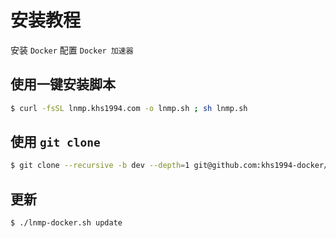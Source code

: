 # 安装教程

安装 `Docker` 配置 `Docker 加速器`

## 使用一键安装脚本

```bash
$ curl -fsSL lnmp.khs1994.com -o lnmp.sh ; sh lnmp.sh
```

## 使用 `git clone`

```bash
$ git clone --recursive -b dev --depth=1 git@github.com:khs1994-docker/lnmp.git
```

## 更新

```bash
$ ./lnmp-docker.sh update
```
